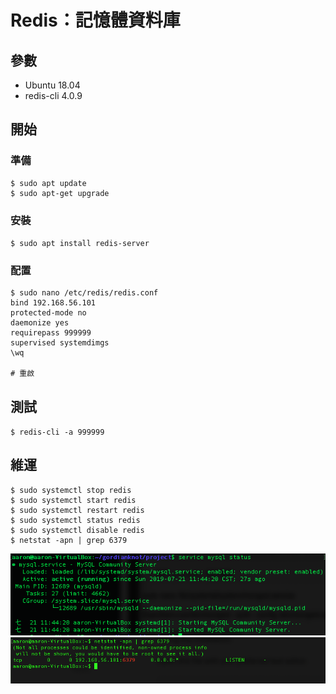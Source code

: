 # Redis：記憶體資料庫

## 參數
- Ubuntu 18.04
- redis-cli 4.0.9

## 開始

### 準備
```
$ sudo apt update
$ sudo apt-get upgrade
```

### 安裝
`$ sudo apt install redis-server`

### 配置

```
$ sudo nano /etc/redis/redis.conf
bind 192.168.56.101
protected-mode no
daemonize yes
requirepass 999999
supervised systemdimgs
\wq

# 重啟
```

## 測試
`$ redis-cli -a 999999`

## 維運
```
$ sudo systemctl stop redis
$ sudo systemctl start redis
$ sudo systemctl restart redis
$ sudo systemctl status redis
$ sudo systemctl disable redis
$ netstat -apn | grep 6379
```
![aca3f69bc7ecd656648b6605ad6d8f31](imgs/54E2F62D-D9DB-4331-B8DF-52A4EA505D07.png)
![91940305c814d9ff9fbacbbb668ebb44](imgs/0C928B83-1B24-445F-AF55-507FB07C1C8B.png)




